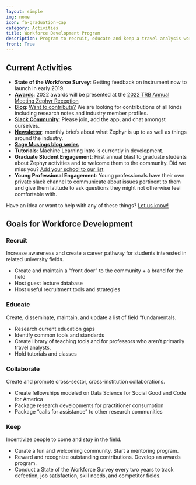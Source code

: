 ```yaml
---
layout: simple
img: none
icon: fa-graduation-cap
category: Activities
title: Workforce Development Program
description: Program to recruit, educate and keep a travel analysis workforce.
front: True
---
```


## Current Activities

 - **State of the Workforce Survey**: Getting feedback on instrument now to launch in early 2019.  
 - [**Awards**](/awards): 2022 awards will be presented at the [2022 TRB Annual Meeting Zephyr Reception](/events/2022-01-11-TRBAM/)
 - [**Blog**](https://medium.com/zephyrfoundation):  [Want to contribute?](mailto:info@zephyrtransport.org) We are looking for contributions of all kinds including research notes and industry member profiles.  
 - [**Slack Community**](http://zephyrtransport.org/slack): Please join, add the app, and chat amongst ourselves.  
 - [**Newsletter**](https://us14.list-manage.com/subscribe?u=ceb4ce0ac1c3256b66457d9d7&id=1c7de457b3): monthly briefs about what Zephyr is up to as well as things around the industry. 
 - [**Sage Musings blog series**](http://zephyrtransport.org/sage-musings.md)
 - **Tutorials**: Machine Learning intro is currently in development.  
 - **Graduate Student Engagement**: First annual blast to graduate students about Zephyr activities and to welcome them to the community.  Did we miss you? [Add your school to our list](mailto:info@zephyrtransport.org)  
 - **Young Professional Engagement**: Young professionals have their own private slack channel to communicate about issues pertinent to them and give them latitude to ask questions they might not otherwise feel comfortable with.   

Have an idea or want to help with any of these things? [Let us know!](info@zephyrtransport.org)  

## Goals for Workforce Development

### Recruit
Increase awareness and create a  career pathway for students interested in related university fields.

 * Create and maintain a “front door” to the community + a brand for the field  
 * Host guest lecture database  
 * Host useful recruitment tools and strategies  

### Educate
Create, disseminate, maintain, and update a list of field “fundamentals.

 * Research current education gaps  
 * Identify common tools and standards  
 * Create library of teaching tools and for professors who aren’t primarily travel analysts.  
 * Hold tutorials and classes

### Collaborate
Create and promote cross-sector, cross-institution collaborations.

 * Create fellowships modeled on Data Science for Social Good and Code for America
 * Package research developments for practitioner consumption
 * Package “calls for assistance” to other research communities

### Keep
Incentivize people to come and _stay_ in the field.

 * Curate a fun and welcoming community.  Start a mentoring program.
 * Reward and recognize outstanding contributions.  Develop an awards program.
 * Conduct a State of the Workforce Survey every two years to track defection, job satisfaction, skill needs, and competitor fields.
 




